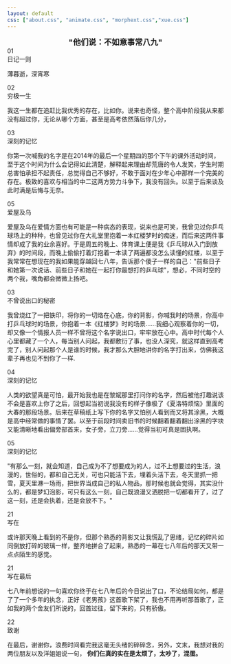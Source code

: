 ```yaml
---
layout: default
css: ["about.css", "animate.css", "morphext.css","xue.css"]
---
```



<center>
<b>
<font size="4">"他们说：不如意事常八九"</font>
</b>
<br>


</center>

<div class="divider"></div>

<div class="s-index">01</div>
<div class="s-title">日记一则</div>

<p class="s-content">薄暮逝，深宵寒</p>



<div class="s-index">02</div>
<div class="s-title">穷极一生</div>
<p class="s-content">我这一生都在追赶比我优秀的存在，比如你。说来也奇怪，整个高中阶段我从来都没有超过你，无论从哪个方面，甚至是高考依然落后你几分，</p>



<div class="s-index">03</div>
<div class="s-title">深刻的记忆</div>
<p class="s-content">你第一次喊我的名字是在2014年的最后一个星期四的那个下午的课外活动时间，至于这个时间为什么会记得如此清楚，解释起来理由却荒唐的令人发笑，学生时期总害怕承担不起责任，总觉得自己不够好，不敢于面对在少年心中那样一个完美的存在。极致的喜欢与相当的中二这两方势力斗争下，我没有回头。以至于后来谈及此时满是后悔与无奈。</p>


<div class="s-index">05</div>
<div class="s-title">爱屋及乌</div>
<p class="s-content">爱屋及乌在爱情方面也有可能是一种病态的表现，说来也是可笑，我曾见过你乒乓球场上的种种，也曾见过你在大礼堂里抱着一本红楼梦时的痴迷，而后来这两件事情却成了我的业余喜好。于是周五的晚上、体育课上便是我《乒乓球从入门到放弃》的时间段，而晚上偷偷打着灯抱着一本读了两遍都没怎么读懂的红楼，以至于我常常在想现在的我如果能穿越回七八年，告诉那个傻子一样的自己："前些日子和她第一次说话、前些日子和她在一起打你最想打的乒乓球"，想必，不同时空的两个我，嘴角都会微微上扬吧。</p>

<div class="s-index">03</div>
<div class="s-title">不曾说出口的秘密</div>
<p class="s-content">我曾烧红了一把铁印，将你的一切烙在心底，你的背影，你喊我时的场景，你高中打乒乓球时的场景，你抱着一本《红楼梦》时的场景……我细心观察着你的一切，却又像一个情报人员一样不曾将这个名字说出口，牢牢放在心中。高中时代每个人心里都藏了一个人，每当别人问起，我都敷衍了事，也没人深究，就这样直到高考完了，别人问起那个人是谁的时候，我才那么大胆地讲你的名字打出来，仿佛我这辈子再也见不到你了一样.</p>



<div class="s-index">04</div>
<div class="s-title">深刻的记忆</div>
<p class="s-content">人类的欲望真是可怕，最开始我也是在黎斌那里打问你的名字，然后被他打趣说该不会是喜欢上你了之后，回想起当初说我没有的样子像极了《夏洛特烦恼》里面的大春的那段场景。后来在草稿纸上写下你的名字又怕别人看到而又将其涂黑，大概是高中经常做的事情了罢。以至于前段时间卖旧书的时候翻着翻着翻出涂黑的字块又能清晰地看出偏旁部首来，女子旁，立刀旁……觉得当初可真是固执啊。</p>


<div class="s-index">05</div>
<div class="s-title">深刻的记忆</div>
<p class="s-content">"有那么一刻，就会知道，自己成为不了想要成为的人，过不上想要过的生活，浪漫的，世俗的，都和自己无关，可也只能活下去，埋着头活下去，冬天里抓一把雪，夏天里淋一场雨，把世界当成自己的私人物品，那时候也就会觉得，其实没什么的，都是梦幻泡影，可只有这么一刻，自己既浪漫又洒脱把一切都看开了，过了这一刻，还是会执着，还是会放不下。"</p>





<div class="divider"></div>

<div class="s-index">21</div>
<div class="s-title">写在 </div>
<p class="s-content">或许那天晚上看到的不是你，但那个熟悉的背影又让我慌乱了思绪，记忆的碎片如同倒放打碎的玻璃一样，整齐地拼合了起来，熟悉的一幕在七八年后的那天又带一点点陌生的感觉。 </p>

<div class="divider"></div>

<div class="s-index">21</div>
<div class="s-title">写在最后</div>
<p class="s-content">七八年前想说的一句喜欢你终于在七八年后的今日说出了口，不论结局如何，都是了了一个多年的执念，正好《老男孩》这首歌下架了，我也不用再听那首歌了，正如我的两个舍友们所说的，回首过往，留下来的，只有骄傲。 </p>

<div class="s-index">22</div>
<div class="s-title">致谢</div>
<p class="s-content">在最后，谢谢你，浪费时间看完我这毫无头绪的碎碎念，另外，文末，我想对我的两位朋友以及洋姐姐说一句， <b>你们仨真的实在是太烦了，太吵了，混蛋。</b> </p>